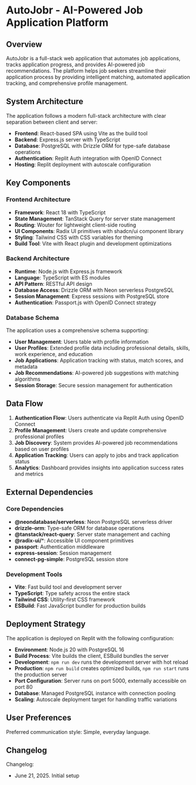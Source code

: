 # AutoJobr - AI-Powered Job Application Platform

## Overview

AutoJobr is a full-stack web application that automates job applications, tracks application progress, and provides AI-powered job recommendations. The platform helps job seekers streamline their application process by providing intelligent matching, automated application tracking, and comprehensive profile management.

## System Architecture

The application follows a modern full-stack architecture with clear separation between client and server:

- **Frontend**: React-based SPA using Vite as the build tool
- **Backend**: Express.js server with TypeScript
- **Database**: PostgreSQL with Drizzle ORM for type-safe database operations
- **Authentication**: Replit Auth integration with OpenID Connect
- **Hosting**: Replit deployment with autoscale configuration

## Key Components

### Frontend Architecture
- **Framework**: React 18 with TypeScript
- **State Management**: TanStack Query for server state management
- **Routing**: Wouter for lightweight client-side routing
- **UI Components**: Radix UI primitives with shadcn/ui component library
- **Styling**: Tailwind CSS with CSS variables for theming
- **Build Tool**: Vite with React plugin and development optimizations

### Backend Architecture
- **Runtime**: Node.js with Express.js framework
- **Language**: TypeScript with ES modules
- **API Pattern**: RESTful API design
- **Database Access**: Drizzle ORM with Neon serverless PostgreSQL
- **Session Management**: Express sessions with PostgreSQL store
- **Authentication**: Passport.js with OpenID Connect strategy

### Database Schema
The application uses a comprehensive schema supporting:
- **User Management**: Users table with profile information
- **User Profiles**: Extended profile data including professional details, skills, work experience, and education
- **Job Applications**: Application tracking with status, match scores, and metadata
- **Job Recommendations**: AI-powered job suggestions with matching algorithms
- **Session Storage**: Secure session management for authentication

## Data Flow

1. **Authentication Flow**: Users authenticate via Replit Auth using OpenID Connect
2. **Profile Management**: Users create and update comprehensive professional profiles
3. **Job Discovery**: System provides AI-powered job recommendations based on user profiles
4. **Application Tracking**: Users can apply to jobs and track application status
5. **Analytics**: Dashboard provides insights into application success rates and metrics

## External Dependencies

### Core Dependencies
- **@neondatabase/serverless**: Neon PostgreSQL serverless driver
- **drizzle-orm**: Type-safe ORM for database operations
- **@tanstack/react-query**: Server state management and caching
- **@radix-ui/***: Accessible UI component primitives
- **passport**: Authentication middleware
- **express-session**: Session management
- **connect-pg-simple**: PostgreSQL session store

### Development Tools
- **Vite**: Fast build tool and development server
- **TypeScript**: Type safety across the entire stack
- **Tailwind CSS**: Utility-first CSS framework
- **ESBuild**: Fast JavaScript bundler for production builds

## Deployment Strategy

The application is deployed on Replit with the following configuration:

- **Environment**: Node.js 20 with PostgreSQL 16
- **Build Process**: Vite builds the client, ESBuild bundles the server
- **Development**: `npm run dev` runs the development server with hot reload
- **Production**: `npm run build` creates optimized builds, `npm run start` runs the production server
- **Port Configuration**: Server runs on port 5000, externally accessible on port 80
- **Database**: Managed PostgreSQL instance with connection pooling
- **Scaling**: Autoscale deployment target for handling traffic variations

## User Preferences

Preferred communication style: Simple, everyday language.

## Changelog

Changelog:
- June 21, 2025. Initial setup